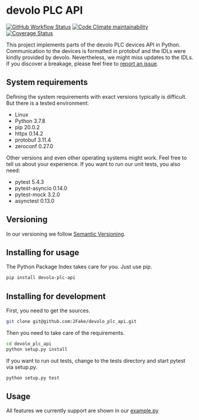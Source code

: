 # devolo PLC API

[![GitHub Workflow Status](https://img.shields.io/github/workflow/status/2Fake/devolo_plc_api/Python%20package)](https://github.com/2Fake/devolo_plc_api/actions?query=workflow%3A%22Python+package%22)
[![Code Climate maintainability](https://img.shields.io/codeclimate/maintainability/2Fake/devolo_plc_api)](https://codeclimate.com/github/2Fake/devolo_plc_api)
[![Coverage Status](https://coveralls.io/repos/github/2Fake/devolo_plc_api/badge.svg?branch=development)](https://coveralls.io/github/2Fake/devolo_plc_api?branch=development)

This project implements parts of the devolo PLC devices API in Python. Communication to the devices is formatted in protobuf and the IDLs were kindly provided by devolo. Nevertheless, we might miss updates to the IDLs. If you discover a breakage, please feel free to [report an issue](https://github.com/2Fake/devolo_plc_api/issues).

## System requirements

Defining the system requirements with exact versions typically is difficult. But there is a tested environment:

* Linux
* Python 3.7.8
* pip 20.0.2
* httpx 0.14.2
* protobuf 3.11.4
* zeroconf 0.27.0

Other versions and even other operating systems might work. Feel free to tell us about your experience. If you want to run our unit tests, you also need:

* pytest 5.4.3
* pytest-asyncio 0.14.0
* pytest-mock 3.2.0
* asynctest 0.13.0

## Versioning

In our versioning we follow [Semantic Versioning](https://semver.org/).

## Installing for usage

The Python Package Index takes care for you. Just use pip.

```bash
pip install devolo-plc-api
```

## Installing for development

First, you need to get the sources.

```bash
git clone git@github.com:2Fake/devolo_plc_api.git
```

Then you need to take care of the requirements.

```bash
cd devolo_plc_api
python setup.py install
```

If you want to run out tests, change to the tests directory and start pytest via setup.py.

```bash
python setup.py test
```

## Usage

All features we currently support are shown in our [example.py](https://github.com/2Fake/devolo_plc_api/blob/master/example.py)
